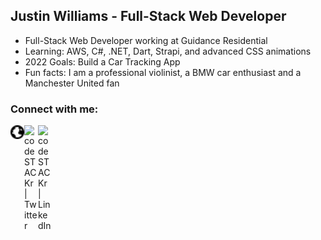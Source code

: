 ## Justin Williams - Full-Stack Web Developer

- Full-Stack Web Developer working at Guidance Residential
- Learning: AWS, C#, .NET, Dart, Strapi, and advanced CSS animations
- 2022 Goals: Build a Car Tracking App
- Fun facts: I am a professional violinist, a BMW car enthusiast and a Manchester United fan

### Connect with me:

[<img align="left" alt="codeSTACKr.com" width="22px" src="https://raw.githubusercontent.com/iconic/open-iconic/master/svg/globe.svg" />][website]
[<img align="left" alt="codeSTACKr | Twitter" width="22px" src="https://cdn.jsdelivr.net/npm/simple-icons@v3/icons/twitter.svg" />][twitter]
[<img align="left" alt="codeSTACKr | LinkedIn" width="22px" src="https://cdn.jsdelivr.net/npm/simple-icons@v3/icons/linkedin.svg" />][linkedin]

<br />


<br/>
<br/>


[website]: https://justinwdev.com
[twitter]: https://twitter.com/justinRVAdev
[youtube]: https://youtube.com/violin245
[linkedin]: https://linkedin.com/in/justinwilliamsrva

